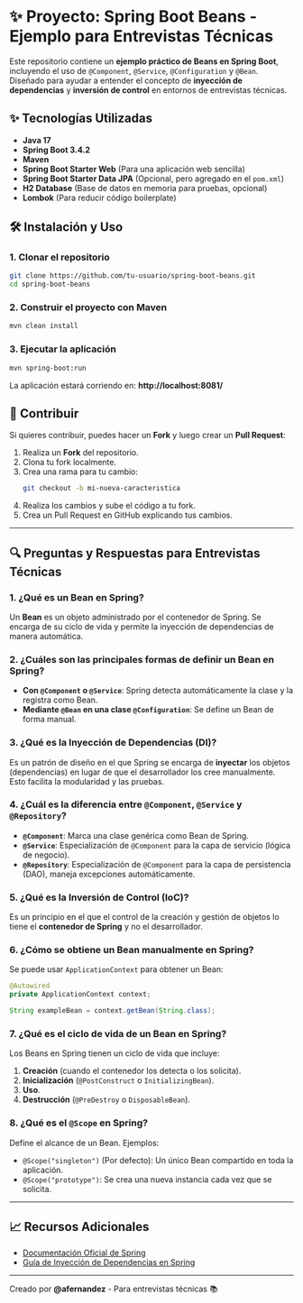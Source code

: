 # ✨ Proyecto: Spring Boot Beans - Ejemplo para Entrevistas Técnicas

Este repositorio contiene un **ejemplo práctico de Beans en Spring Boot**, incluyendo el uso de `@Component`, `@Service`, `@Configuration` y `@Bean`. Diseñado para ayudar a entender el concepto de **inyección de dependencias** y **inversión de control** en entornos de entrevistas técnicas.

## ✨ Tecnologías Utilizadas

- **Java 17**
- **Spring Boot 3.4.2**
- **Maven**
- **Spring Boot Starter Web** (Para una aplicación web sencilla)
- **Spring Boot Starter Data JPA** (Opcional, pero agregado en el `pom.xml`)
- **H2 Database** (Base de datos en memoria para pruebas, opcional)
- **Lombok** (Para reducir código boilerplate)

## 🛠️ Instalación y Uso

### 1. Clonar el repositorio
```bash
git clone https://github.com/tu-usuario/spring-boot-beans.git
cd spring-boot-beans
```

### 2. Construir el proyecto con Maven
```bash
mvn clean install
```

### 3. Ejecutar la aplicación
```bash
mvn spring-boot:run
```

La aplicación estará corriendo en: **http://localhost:8081/**

## 🌟 Contribuir

Si quieres contribuir, puedes hacer un **Fork** y luego crear un **Pull Request**:
1. Realiza un **Fork** del repositorio.
2. Clona tu fork localmente.
3. Crea una rama para tu cambio:
   ```bash
   git checkout -b mi-nueva-caracteristica
   ```
4. Realiza los cambios y sube el código a tu fork.
5. Crea un Pull Request en GitHub explicando tus cambios.

---

## 🔍 Preguntas y Respuestas para Entrevistas Técnicas

### 1. ¿Qué es un **Bean** en Spring?
Un **Bean** es un objeto administrado por el contenedor de Spring. Se encarga de su ciclo de vida y permite la inyección de dependencias de manera automática.

### 2. ¿Cuáles son las principales formas de definir un Bean en Spring?
- **Con `@Component` o `@Service`**: Spring detecta automáticamente la clase y la registra como Bean.
- **Mediante `@Bean` en una clase `@Configuration`**: Se define un Bean de forma manual.

### 3. ¿Qué es la **Inyección de Dependencias (DI)**?
Es un patrón de diseño en el que Spring se encarga de **inyectar** los objetos (dependencias) en lugar de que el desarrollador los cree manualmente. Esto facilita la modularidad y las pruebas.

### 4. ¿Cuál es la diferencia entre `@Component`, `@Service` y `@Repository`?
- **`@Component`**: Marca una clase genérica como Bean de Spring.
- **`@Service`**: Especialización de `@Component` para la capa de servicio (lógica de negocio).
- **`@Repository`**: Especialización de `@Component` para la capa de persistencia (DAO), maneja excepciones automáticamente.

### 5. ¿Qué es la **Inversión de Control (IoC)**?
Es un principio en el que el control de la creación y gestión de objetos lo tiene el **contenedor de Spring** y no el desarrollador.

### 6. ¿Cómo se obtiene un Bean manualmente en Spring?
Se puede usar `ApplicationContext` para obtener un Bean:
```java
@Autowired
private ApplicationContext context;

String exampleBean = context.getBean(String.class);
```

### 7. ¿Qué es el **ciclo de vida de un Bean** en Spring?
Los Beans en Spring tienen un ciclo de vida que incluye:
1. **Creación** (cuando el contenedor los detecta o los solicita).
2. **Inicialización** (`@PostConstruct` o `InitializingBean`).
3. **Uso**.
4. **Destrucción** (`@PreDestroy` o `DisposableBean`).

### 8. ¿Qué es el `@Scope` en Spring?
Define el alcance de un Bean. Ejemplos:
- `@Scope("singleton")` (Por defecto): Un único Bean compartido en toda la aplicación.
- `@Scope("prototype")`: Se crea una nueva instancia cada vez que se solicita.

---

## 📈 Recursos Adicionales
- [Documentación Oficial de Spring](https://spring.io/projects/spring-boot)
- [Guía de Inyección de Dependencias en Spring](https://docs.spring.io/spring-framework/docs/current/reference/html/core.html#beans)

---

Creado por **@afernandez** - Para entrevistas técnicas 📚

